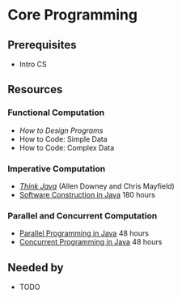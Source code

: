 # Core Programming

## Prerequisites
- Intro CS

## Resources

### Functional Computation
- *How to Design Programs*
- How to Code: Simple Data
- How to Code: Complex Data

### Imperative Computation
- *[Think Java](https://books.trinket.io/thinkjava/)* (Allen Downey and Chris Mayfield)
- [Software Construction in Java](https://www.edx.org/course/software-construction-java-mitx-6-005-1x) 180 hours

### Parallel and Concurrent Computation
- [Parallel Programming in Java](https://www.coursera.org/learn/parallel-programming-in-java) 48 hours
- [Concurrent Programming in Java](https://www.coursera.org/learn/concurrent-programming-in-java) 48 hours

## Needed by
- TODO